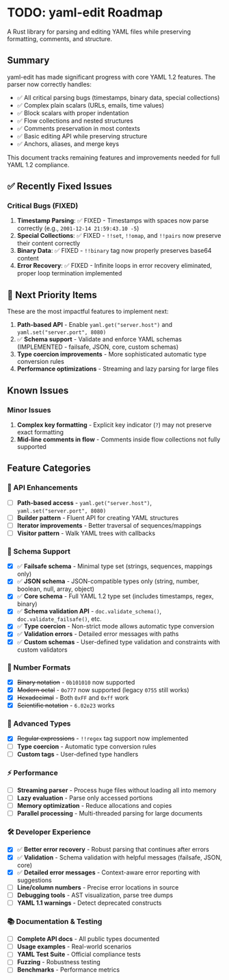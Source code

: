 # TODO: yaml-edit Roadmap

A Rust library for parsing and editing YAML files while preserving formatting, comments, and structure.

## Summary

yaml-edit has made significant progress with core YAML 1.2 features. The parser now correctly handles:
- ✅ All critical parsing bugs (timestamps, binary data, special collections)
- ✅ Complex plain scalars (URLs, emails, time values)
- ✅ Block scalars with proper indentation
- ✅ Flow collections and nested structures
- ✅ Comments preservation in most contexts
- ✅ Basic editing API while preserving structure
- ✅ Anchors, aliases, and merge keys

This document tracks remaining features and improvements needed for full YAML 1.2 compliance.

## ✅ Recently Fixed Issues

### Critical Bugs (FIXED)
1. **Timestamp Parsing**: ✅ FIXED - Timestamps with spaces now parse correctly (e.g., `2001-12-14 21:59:43.10 -5`)
2. **Special Collections**: ✅ FIXED - `!!set`, `!!omap`, and `!!pairs` now preserve their content correctly
3. **Binary Data**: ✅ FIXED - `!!binary` tag now properly preserves base64 content
4. **Error Recovery**: ✅ FIXED - Infinite loops in error recovery eliminated, proper loop termination implemented

## 🎯 Next Priority Items

These are the most impactful features to implement next:

1. **Path-based API** - Enable `yaml.get("server.host")` and `yaml.set("server.port", 8080)`
2. ✅ **Schema support** - Validate and enforce YAML schemas (IMPLEMENTED - failsafe, JSON, core, custom schemas)
3. **Type coercion improvements** - More sophisticated automatic type conversion rules
4. **Performance optimizations** - Streaming and lazy parsing for large files

## Known Issues

### Minor Issues
1. **Complex key formatting** - Explicit key indicator (`?`) may not preserve exact formatting
2. **Mid-line comments in flow** - Comments inside flow collections not fully supported

## Feature Categories

### 🔧 API Enhancements
- [ ] **Path-based access** - `yaml.get("server.host")`, `yaml.set("server.port", 8080)`
- [ ] **Builder pattern** - Fluent API for creating YAML structures
- [ ] **Iterator improvements** - Better traversal of sequences/mappings
- [ ] **Visitor pattern** - Walk YAML trees with callbacks

### 📐 Schema Support
- [x] ✅ **Failsafe schema** - Minimal type set (strings, sequences, mappings only)
- [x] ✅ **JSON schema** - JSON-compatible types only (string, number, boolean, null, array, object)  
- [x] ✅ **Core schema** - Full YAML 1.2 type set (includes timestamps, regex, binary)
- [x] ✅ **Schema validation API** - `doc.validate_schema()`, `doc.validate_failsafe()`, etc.
- [x] ✅ **Type coercion** - Non-strict mode allows automatic type conversion
- [x] ✅ **Validation errors** - Detailed error messages with paths
- [x] ✅ **Custom schemas** - User-defined type validation and constraints with custom validators

### 🔢 Number Formats
- [x] ~~Binary notation~~ - `0b101010` now supported
- [x] ~~Modern octal~~ - `0o777` now supported (legacy `0755` still works)
- [x] ~~Hexadecimal~~ - Both `0xFF` and `0xff` work
- [x] ~~Scientific notation~~ - `6.02e23` works

### 🎯 Advanced Types
- [x] ~~Regular expressions~~ - `!!regex` tag support now implemented
- [ ] **Type coercion** - Automatic type conversion rules
- [ ] **Custom tags** - User-defined type handlers

### ⚡ Performance
- [ ] **Streaming parser** - Process huge files without loading all into memory
- [ ] **Lazy evaluation** - Parse only accessed portions
- [ ] **Memory optimization** - Reduce allocations and copies
- [ ] **Parallel processing** - Multi-threaded parsing for large documents

### 🛠️ Developer Experience
- [x] ✅ **Better error recovery** - Robust parsing that continues after errors
- [x] ✅ **Validation** - Schema validation with helpful messages (failsafe, JSON, core)
- [x] ✅ **Detailed error messages** - Context-aware error reporting with suggestions
- [ ] **Line/column numbers** - Precise error locations in source
- [ ] **Debugging tools** - AST visualization, parse tree dumps  
- [ ] **YAML 1.1 warnings** - Detect deprecated constructs

### 📚 Documentation & Testing
- [ ] **Complete API docs** - All public types documented
- [ ] **Usage examples** - Real-world scenarios
- [ ] **YAML Test Suite** - Official compliance tests
- [ ] **Fuzzing** - Robustness testing
- [ ] **Benchmarks** - Performance metrics